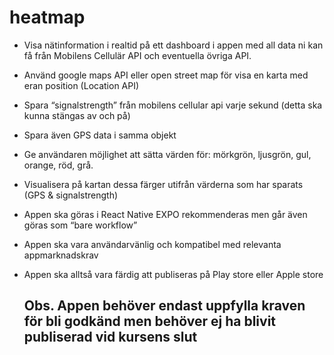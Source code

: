 # heatmap

- Visa nätinformation i realtid på ett dashboard i appen med all data ni kan få från Mobilens Cellulär API och eventuella övriga API.

- Använd google maps API eller open street map för visa en karta med eran position (Location API)

- Spara “signalstrength” från mobilens cellular api varje sekund (detta ska kunna stängas av och på)

- Spara även GPS data i samma objekt

- Ge användaren möjlighet att sätta värden för: mörkgrön, ljusgrön, gul, orange, röd, grå.

- Visualisera på kartan dessa färger utifrån värderna som har sparats (GPS & signalstrength)

- Appen ska göras i React Native
  EXPO rekommenderas men går även göras som “bare workflow”

- Appen ska vara användarvänlig och kompatibel med relevanta appmarknadskrav
- Appen ska alltså vara färdig att publiseras på Play store eller Apple store
  ## Obs. Appen behöver endast uppfylla kraven för bli godkänd men behöver ej ha blivit publiserad vid kursens slut
